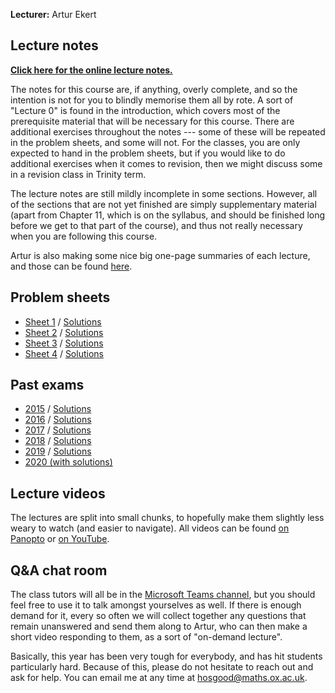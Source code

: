 **Lecturer:** Artur Ekert


## Lecture notes

[**Click here for the online lecture notes.**](https://thosgood.com/quantum-info/book/)

The notes for this course are, if anything, overly complete, and so the intention is not for you to blindly memorise them all by rote.
A sort of "Lecture 0" is found in the introduction, which covers most of the prerequisite material that will be necessary for this course.
There are additional exercises throughout the notes --- some of these will be repeated in the problem sheets, and some will not.
For the classes, you are only expected to hand in the problem sheets, but if you would like to do additional exercises when it comes to revision, then we might discuss some in a revision class in Trinity term.

The lecture notes are still mildly incomplete in some sections.
However, all of the sections that are not yet finished are simply supplementary material (apart from Chapter 11, which is on the syllabus, and should be finished long before we get to that part of the course), and thus not really necessary when you are following this course.

Artur is also making some nice big one-page summaries of each lecture, and those can be found [here](https://jamboard.google.com/d/1Ub5hlpqwZpDsb5O_mOAuMqomY8_DOPYX1Q2lSfJh_Os/viewer?ts=600aa138).


## Problem sheets

- [Sheet 1](/Exercises1.pdf) / [Solutions](/Solutions1.pdf)
- [Sheet 2](/Exercises2.pdf) / [Solutions](/Solutions2.pdf)
- [Sheet 3](/Exercises3.pdf) / [Solutions](/Solutions3.pdf)
- [Sheet 4](/Exercises4.pdf) / [Solutions](/Solutions4.pdf)


## Past exams

- [2015](/2015-exam.pdf) / [Solutions](/2015-solutions.pdf)
- [2016](/2016-exam.pdf) / [Solutions](/2016-solutions.pdf)
- [2017](/2017-exam.pdf) / [Solutions](/2017-solutions.pdf)
- [2018](/2018-exam.pdf) / [Solutions](/2018-solutions.pdf)
- [2019](/2019-exam.pdf) / [Solutions](/2019-solutions.pdf)
- [2020 (with solutions)](/2020-exam+solutions.pdf)


## Lecture videos

The lectures are split into small chunks, to hopefully make them slightly less weary to watch (and easier to navigate).
All videos can be found [on Panopto](https://ox.cloud.panopto.eu/Panopto/Pages/Sessions/List.aspx?embedded=1#folderID=%2233674f97-4292-4581-a880-ac3e00f7acc7%22) or [on YouTube](https://www.youtube.com/playlist?list=PLkespgaZN4gmu0nWNmfMflVRqw0VPkCGH).


## Q&A chat room

The class tutors will all be in the [Microsoft Teams channel](https://teams.microsoft.com/l/channel/19:a30b2e33f28f4b728afc264b317978ac@thread.tacv2/C7.4%20Introduction%20to%20Quantum%20Information?groupId=0b19fb03-c6c6-4421-9bd3-06fc31b4213e&tenantId=cc95de1b-97f5-4f93-b4ba-fe68b852cf91), but you should feel free to use it to talk amongst yourselves as well.
If there is enough demand for it, every so often we will collect together any questions that remain unanswered and send them along to Artur, who can then make a short video responding to them, as a sort of "on-demand lecture".

Basically, this year has been very tough for everybody, and has hit students particularly hard.
Because of this, please do not hesitate to reach out and ask for help.
You can email me at any time at [hosgood@maths.ox.ac.uk](mailto:hosgood@maths.ox.ac.uk).
